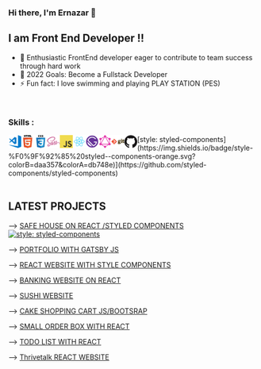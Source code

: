 ### Hi there, I'm Ernazar  👋

## I am Front End Developer !!

- 👯 Enthusiastic FrontEnd developer eager to contribute to team success through hard work
- 🥅 2022 Goals: Become a Fullstack Developer
- ⚡ Fun fact: I love swimming and playing PLAY STATION (PES)

<br />

### Skills :

<img align="left" alt="Visual Studio Code" width="26px" src="https://raw.githubusercontent.com/github/explore/80688e429a7d4ef2fca1e82350fe8e3517d3494d/topics/visual-studio-code/visual-studio-code.png" />
<img align="left" alt="HTML5" width="26px" src="https://raw.githubusercontent.com/github/explore/80688e429a7d4ef2fca1e82350fe8e3517d3494d/topics/html/html.png" />
<img align="left" alt="CSS3" width="26px" src="https://raw.githubusercontent.com/github/explore/80688e429a7d4ef2fca1e82350fe8e3517d3494d/topics/css/css.png" />
<img align="left" alt="Sass" width="26px" src="https://raw.githubusercontent.com/github/explore/80688e429a7d4ef2fca1e82350fe8e3517d3494d/topics/sass/sass.png" />
<img align="left" alt="JavaScript" width="26px" src="https://raw.githubusercontent.com/github/explore/80688e429a7d4ef2fca1e82350fe8e3517d3494d/topics/javascript/javascript.png" />
<img align="left" alt="React" width="26px" src="https://raw.githubusercontent.com/github/explore/80688e429a7d4ef2fca1e82350fe8e3517d3494d/topics/react/react.png" />
<img align="left" alt="Gatsby" width="26px" src="https://raw.githubusercontent.com/github/explore/e94815998e4e0713912fed477a1f346ec04c3da2/topics/gatsby/gatsby.png" />
<img align="left" alt="GraphQL" width="26px" src="https://raw.githubusercontent.com/github/explore/80688e429a7d4ef2fca1e82350fe8e3517d3494d/topics/graphql/graphql.png" />

<img align="left" alt="Git" width="26px" src="https://raw.githubusercontent.com/github/explore/80688e429a7d4ef2fca1e82350fe8e3517d3494d/topics/git/git.png" />
<img align="left" alt="GitHub" width="26px" src="https://raw.githubusercontent.com/github/explore/78df643247d429f6cc873026c0622819ad797942/topics/github/github.png" />
[style: styled-components](https://img.shields.io/badge/style-%F0%9F%92%85%20styled--components-orange.svg?colorB=daa357&colorA=db748e)](https://github.com/styled-components/styled-components)


<br />
<br />

## LATEST PROJECTS

 --> [SAFE HOUSE ON REACT /STYLED COMPONENTS ](https://ernazar151020.github.io/safe-house/) [![style: styled-components](https://img.shields.io/badge/style-%F0%9F%92%85%20styled--components-orange.svg?colorB=daa357&colorA=db748e)](https://github.com/styled-components/styled-components)
 
   --> [PORTFOLIO WITH GATSBY JS ](https://ernazar151020.github.io/portfolio/) 
 
  --> [REACT WEBSITE WITH STYLE COMPONENTS ](https://ernazar151020.github.io/react-website/) 
 
 --> [BANKING WEBSITE ON REACT ](https://react-banking-website.netlify.app/) 
 
  --> [SUSHI WEBSITE ]( https://sushi-ernazar.netlify.app/) 
  
   --> [CAKE SHOPPING CART JS/BOOTSRAP ](   https://bootsrap-shopping-cart.netlify.app/) 
      
   --> [SMALL ORDER BOX WITH REACT]( https://ernazar151020.github.io/order-box/) 
   
   --> [TODO LIST WITH REACT](    https://ernazar151020.github.io/react-todoList/) 
   
   --> [Thrivetalk REACT WEBSITE ](https://thrivetalk-react-website.netlify.app//) 
   

  






